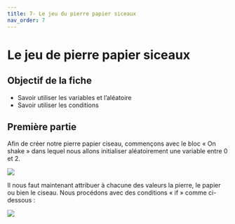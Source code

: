 ```yaml
---
title: 7- Le jeu du pierre papier siceaux
nav_order: 7
---
```


# Le jeu de pierre papier siceaux

## Objectif de la fiche

* Savoir utiliser les variables et l’aléatoire
* Savoir utiliser les conditions

## Première partie

Afin de créer notre pierre papier ciseau, commençons avec le bloc « On shake » dans lequel nous allons initialiser aléatoirement une variable entre 0 et 2.

<img src="https://github.com/serresebastien/MicroBit/blob/master/img/pierre-papier-ciseau/01.png?raw=true">

Il nous faut maintenant attribuer à chacune des valeurs la pierre, le papier ou bien le ciseau. Nous procédons avec des conditions « if » comme ci-dessous :

<img src="https://github.com/serresebastien/MicroBit/blob/master/img/pierre-papier-ciseau/02.png?raw=true">